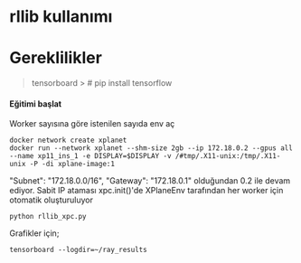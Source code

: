 
# rllib kullanımı

# Gereklilikler
> tensorboard > # pip install tensorflow
> 

#### Eğitimi başlat
Worker sayısına göre istenilen sayıda env aç

```
docker network create xplanet
docker run --network xplanet --shm-size 2gb --ip 172.18.0.2 --gpus all --name xp11_ins_1 -e DISPLAY=$DISPLAY -v /#tmp/.X11-unix:/tmp/.X11-unix -P -di xplane-image:1
```
"Subnet": "172.18.0.0/16", "Gateway": "172.18.0.1" olduğundan 0.2 ile devam ediyor. Sabit
IP ataması xpc.init()'de XPlaneEnv tarafından her worker için otomatik oluşturuluyor


```
python rllib_xpc.py
```
Grafikler için;
```
tensorboard --logdir=~/ray_results
```


